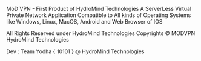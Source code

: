 MoD VPN - First Product of HydroMind Technologies 
A ServerLess Virtual Private Network Application
Compatible to All kinds of Operating Systems like Windows, Linux, MacOS, Android and Web Browser of IOS

All Rights Reserved under HydroMind Technologies
Copyrights © MODVPN 
HydroMind Technologies

Dev : Team Yodha { 10101 } @ HydroMind Technologies
